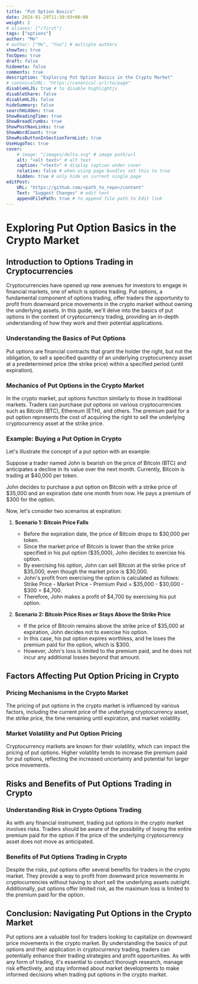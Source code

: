 ```yaml
---
title: "Put Option Basics"
date: 2024-01-29T11:30:03+00:00
weight: 2
# aliases: ["/first"]
tags: ["options"]
author: "Me"
# author: ["Me", "You"] # multiple authors
showToc: true
TocOpen: true
draft: false
hidemeta: false
comments: true
description: "Exploring Put Option Basics in the Crypto Market"
# canonicalURL: "https://canonical.url/to/page"
disableHLJS: true # to disable highlightjs
disableShare: false
disableHLJS: false
hideSummary: false
searchHidden: true
ShowReadingTime: true
ShowBreadCrumbs: true
ShowPostNavLinks: true
ShowWordCount: true
ShowRssButtonInSectionTermList: true
UseHugoToc: true
cover:
    # image: "/images/delta.svg" # image path/url
    alt: "<alt text>" # alt text
    caption: "<text>" # display caption under cover
    relative: false # when using page bundles set this to true
    hidden: true # only hide on current single page
editPost:
    URL: "https://github.com/<path_to_repo>/content"
    Text: "Suggest Changes" # edit text
    appendFilePath: true # to append file path to Edit link
---
```


# Exploring Put Option Basics in the Crypto Market

## Introduction to Options Trading in Cryptocurrencies

Cryptocurrencies have opened up new avenues for investors to engage in financial markets, one of which is options trading. Put options, a fundamental component of options trading, offer traders the opportunity to profit from downward price movements in the crypto market without owning the underlying assets. In this guide, we'll delve into the basics of put options in the context of cryptocurrency trading, providing an in-depth understanding of how they work and their potential applications.

### Understanding the Basics of Put Options

Put options are financial contracts that grant the holder the right, but not the obligation, to sell a specified quantity of an underlying cryptocurrency asset at a predetermined price (the strike price) within a specified period (until expiration).

### Mechanics of Put Options in the Crypto Market

In the crypto market, put options function similarly to those in traditional markets. Traders can purchase put options on various cryptocurrencies such as Bitcoin (BTC), Ethereum (ETH), and others. The premium paid for a put option represents the cost of acquiring the right to sell the underlying cryptocurrency asset at the strike price.

### Example: Buying a Put Option in Crypto

Let's illustrate the concept of a put option with an example:

Suppose a trader named John is bearish on the price of Bitcoin (BTC) and anticipates a decline in its value over the next month. Currently, Bitcoin is trading at $40,000 per token.

John decides to purchase a put option on Bitcoin with a strike price of $35,000 and an expiration date one month from now. He pays a premium of $300 for the option.

Now, let's consider two scenarios at expiration:

1. **Scenario 1: Bitcoin Price Falls**
   - Before the expiration date, the price of Bitcoin drops to $30,000 per token.
   - Since the market price of Bitcoin is lower than the strike price specified in his put option ($35,000), John decides to exercise his option.
   - By exercising his option, John can sell Bitcoin at the strike price of $35,000, even though the market price is $30,000.
   - John's profit from exercising the option is calculated as follows: Strike Price - Market Price - Premium Paid = $35,000 - $30,000 - $300 = $4,700.
   - Therefore, John makes a profit of $4,700 by exercising his put option.

2. **Scenario 2: Bitcoin Price Rises or Stays Above the Strike Price**
   - If the price of Bitcoin remains above the strike price of $35,000 at expiration, John decides not to exercise his option.
   - In this case, his put option expires worthless, and he loses the premium paid for the option, which is $300.
   - However, John's loss is limited to the premium paid, and he does not incur any additional losses beyond that amount.

## Factors Affecting Put Option Pricing in Crypto

### Pricing Mechanisms in the Crypto Market

The pricing of put options in the crypto market is influenced by various factors, including the current price of the underlying cryptocurrency asset, the strike price, the time remaining until expiration, and market volatility.

### Market Volatility and Put Option Pricing

Cryptocurrency markets are known for their volatility, which can impact the pricing of put options. Higher volatility tends to increase the premium paid for put options, reflecting the increased uncertainty and potential for larger price movements.

## Risks and Benefits of Put Options Trading in Crypto

### Understanding Risk in Crypto Options Trading

As with any financial instrument, trading put options in the crypto market involves risks. Traders should be aware of the possibility of losing the entire premium paid for the option if the price of the underlying cryptocurrency asset does not move as anticipated.

### Benefits of Put Options Trading in Crypto

Despite the risks, put options offer several benefits for traders in the crypto market. They provide a way to profit from downward price movements in cryptocurrencies without having to short sell the underlying assets outright. Additionally, put options offer limited risk, as the maximum loss is limited to the premium paid for the option.

## Conclusion: Navigating Put Options in the Crypto Market

Put options are a valuable tool for traders looking to capitalize on downward price movements in the crypto market. By understanding the basics of put options and their application in cryptocurrency trading, traders can potentially enhance their trading strategies and profit opportunities. As with any form of trading, it's essential to conduct thorough research, manage risk effectively, and stay informed about market developments to make informed decisions when trading put options in the crypto market.
